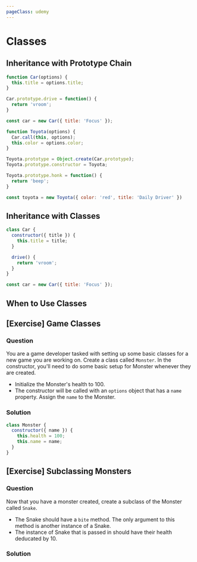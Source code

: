 ```yaml
---
pageClass: udemy
---
```


# Classes

## Inheritance with Prototype Chain

```javascript
function Car(options) {
  this.title = options.title;
}

Car.prototype.drive = function() {
  return 'vroom';
}

const car = new Car({ title: 'Focus' });

function Toyota(options) {
  Car.call(this, options);
  this.color = options.color;
}

Toyota.prototype = Object.create(Car.prototype);
Toyota.prototype.constructor = Toyota;

Toyota.prototype.honk = function() {
  return 'beep';
}

const toyota = new Toyota({ color: 'red', title: 'Daily Driver' })
```

## Inheritance with Classes

```javascript
class Car {
  constructor({ title }) {
    this.title = title;
  }

  drive() {
    return 'vroom';
  }
}

const car = new Car({ title: 'Focus' });
```

## When to Use Classes

## [Exercise] Game Classes

### Question

You are a game developer tasked with setting up some basic classes for a new game you are working on. Create a class called `Monster`. In the constructor, you'll need to do some basic setup for Monster whenever they are created.

- Initialize the Monster's health to 100.
- The constructor will be called with an `options` object that has a `name` property. Assign the `name` to the Monster.

### Solution

```javascript
class Monster {
  constructor({ name }) {
    this.health = 100;
    this.name = name;
  }
}
```

## [Exercise] Subclassing Monsters

### Question

Now that you have a monster created, create a subclass of the Monster called `Snake`.

- The Snake should have a `bite` method. The only argument to this method is another instance of a Snake.
- The instance of Snake that is passed in should have their health deducated by 10.

### Solution

```javascript
```